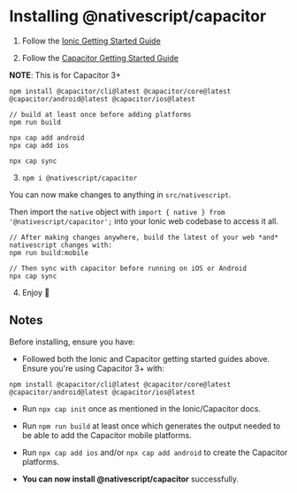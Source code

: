 # Installing @nativescript/capacitor

1. Follow the [Ionic Getting Started Guide](https://ionicframework.com/getting-started)

2. Follow the [Capacitor Getting Started Guide](https://capacitorjs.com/docs/getting-started)

**NOTE**: This is for Capacitor 3+

```
npm install @capacitor/cli@latest @capacitor/core@latest @capacitor/android@latest @capacitor/ios@latest

// build at least once before adding platforms
npm run build 

npx cap add android
npx cap add ios

npx cap sync
```

3. `npm i @nativescript/capacitor`

You can now make changes to anything in `src/nativescript`. 

Then import the `native` object with `import { native } from '@nativescript/capacitor';` into your Ionic web codebase to access it all.

```
// After making changes anywhere, build the latest of your web *and* nativescript changes with:
npm run build:mobile

// Then sync with capacitor before running on iOS or Android
npx cap sync
```

4. Enjoy 🎉

## Notes

Before installing, ensure you have:

* Followed both the Ionic and Capacitor getting started guides above. Ensure you're using Capacitor 3+ with:

```
npm install @capacitor/cli@latest @capacitor/core@latest @capacitor/android@latest @capacitor/ios@latest
```

* Run `npx cap init` once as mentioned in the Ionic/Capacitor docs.

* Run `npm run build` at least once which generates the output needed to be able to add the Capacitor mobile platforms.

* Run `npx cap add ios` and/or `npx cap add android` to create the Capacitor platforms.

* **You can now install @nativescript/capacitor** successfully.


